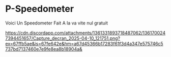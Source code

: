 # P-Speedometer
Voici Un Speedometer Fait A la va vite nul gratuit 

https://cdn.discordapp.com/attachments/1361331893718487062/1361700247394451657/Capture_decran_2025-04-10_121751.png?ex=67ffb5ae&is=67fe642e&hm=a67d45366b17283f61f3d4a347e575746c5737bd7137460e7e9fe8ea8b18904a&
